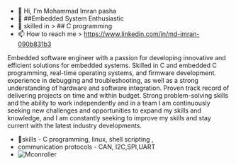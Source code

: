 - 👋 Hi, I’m Mohammad Imran pasha 
- 👀   ##Embedded System Enthusiastic 
- 🌱 skilled in > ## C programming
- 📫 How to reach me  > https://www.linkedin.com/in/md-imran-090b831b3 

Embedded software engineer with a passion for developing innovative and efficient solutions for embedded systems.
Skilled in C and embedded C programming, real-time operating systems, and firmware development. experience in debugging and troubleshooting, as well as a strong understanding of hardware and software integration.
Proven track record of delivering projects on time and within budget. Strong problem-solving skills and the ability to work independently and in a team I am continuously seeking new challenges and opportunities to expand my skills and knowledge, and I am constantly seeking to improve my skills and stay current with the latest industry developments.
- 💞️skills - C programming, linux, shell scripting ,
-  communication protocols - CAN, I2C,SPI,UART
- ![Mconroller](https://user-images.githubusercontent.com/95903618/212527367-124dced6-91e2-4fa3-919c-759bf8b478ed.jpeg)


<!---

mdimran75/mdimran75 is a ✨ special ✨ repository because its `README.md` (this file) appears on your GitHub profile.
You can click the Preview link to take a look at your changes.
--->
